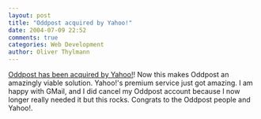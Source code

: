 ```yaml
---
layout: post
title: "Oddpost acquired by Yahoo!"
date: 2004-07-09 22:52
comments: true
categories: Web Development
author: Oliver Thylmann
---
```



[Oddpost has been acquired by Yahoo!](http://www.oddpost.com/yahoo.html)! Now this makes Oddpost an amazingly viable solution. Yahoo!'s premium service just got amazing. I am happy with GMail, and I did cancel my Oddpost account because I now longer really needed it but this rocks. Congrats to the Oddpost people and Yahoo!.


